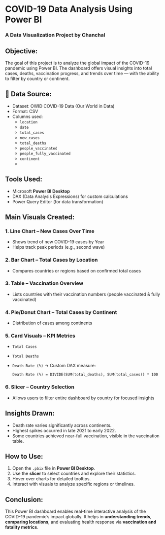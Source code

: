 #  COVID-19 Data Analysis Using Power BI

### A Data Visualization Project by Chanchal

## Objective:

The goal of this project is to analyze the global impact of the COVID-19 pandemic using Power BI. The dashboard offers visual insights into total cases, deaths, vaccination progress, and trends over time — with the ability to filter by country or continent.

## 📁 **Data Source:**

* Dataset: OWID COVID-19 Data (Our World in Data)
* Format: CSV
* Columns used:
  * `location`
  * `date`
  * `total_cases`
  * `new_cases`
  * `total_deaths`
  * `people_vaccinated`
  * `people_fully_vaccinated`
  * `continent`
  * 
## Tools Used:

* Microsoft **Power BI Desktop**
* DAX (Data Analysis Expressions) for custom calculations
* Power Query Editor (for data transformation)

## Main Visuals Created:

### 1. Line Chart – New Cases Over Time

* Shows trend of new COVID-19 cases by Year
* Helps track peak periods (e.g., second wave)

### 2. Bar Chart – Total Cases by Location

* Compares countries or regions based on confirmed total cases

### 3. Table – Vaccination Overview

* Lists countries with their vaccination numbers (people vaccinated & fully vaccinated)

### 4. Pie/Donut Chart – Total Cases by Continent

* Distribution of cases among continents

### 5. Card Visuals – KPI Metrics

* `Total Cases`
* `Total Deaths`
* `Death Rate (%)` → Custom DAX measure:

  ```DAX
  Death Rate (%) = DIVIDE(SUM(total_deaths), SUM(total_cases)) * 100

### 6. Slicer – Country Selection

* Allows users to filter entire dashboard by country for focused insights

## Insights Drawn:

* Death rate varies significantly across continents.
* Highest spikes occurred in late 2021 to early 2022.
* Some countries achieved near-full vaccination, visible in the vaccination table.

## How to Use:

1. Open the `.pbix` file in **Power BI Desktop**.
2. Use the **slicer** to select countries and explore their statistics.
3. Hover over charts for detailed tooltips.
4. Interact with visuals to analyze specific regions or timelines.

## Conclusion:

This Power BI dashboard enables real-time interactive analysis of the COVID-19 pandemic’s impact globally. It helps in **understanding trends, comparing locations**, and evaluating health response via **vaccination and fatality metrics**.


